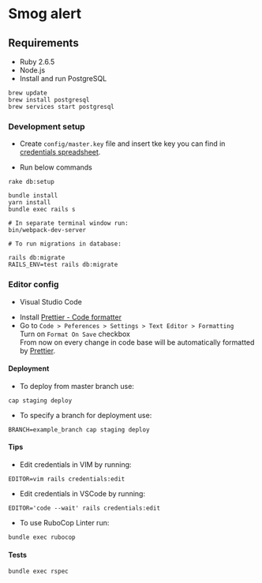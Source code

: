 # Smog alert

## Requirements

- Ruby 2.6.5
- Node.js
- Install and run PostgreSQL

```
brew update
brew install postgresql
brew services start postgresql
```

### Development setup

- Create `config/master.key` file and insert tke key you can find in [credentials spreadsheet](https://docs.google.com/spreadsheets/d/1R73V6AilcW1EOpdyUY6PX7ZH6O1R9vVUI42WHqj2kMI/edit#gid=0).

- Run below commands

```
rake db:setup

bundle install
yarn install
bundle exec rails s

# In separate terminal window run:
bin/webpack-dev-server

# To run migrations in database:

rails db:migrate
RAILS_ENV=test rails db:migrate

```

### Editor config

- Visual Studio Code

* Install [Prettier - Code formatter](https://marketplace.visualstudio.com/items?itemName=esbenp.prettier-vscode)
* Go to `Code > Peferences > Settings > Text Editor > Formatting`  
  Turn on `Format On Save` checkbox  
  From now on every change in code base will be automatically formatted by [Prettier](https://prettier.io/).

#### Deployment

- To deploy from master branch use:

`cap staging deploy`

- To specify a branch for deployment use:

`BRANCH=example_branch cap staging deploy`

#### Tips

- Edit credentials in VIM by running:

`EDITOR=vim rails credentials:edit`

- Edit credentials in VSCode by running:

`EDITOR='code --wait' rails credentials:edit`

- To use RuboCop Linter run:

`bundle exec rubocop`

#### Tests

`bundle exec rspec`
